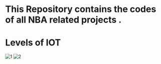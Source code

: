 <h1> This Repository contains the codes of  all NBA related projects .  </h1>
<h1>Levels of IOT</h1>

![1](https://github.com/souravlouha/IOT_2nd_year2023-24/assets/130911872/aad21379-e4ac-4893-8904-a4061f7d4d58)
![2](https://github.com/souravlouha/IOT_2nd_year2023-24/assets/130911872/0756e053-7bba-4a89-988e-2b5341421387)





